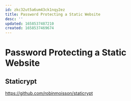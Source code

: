 ```yaml
---
id: zkc32ut5a6um43ck1nqy2ez
title: Password Protecting a Static Website
desc: ''
updated: 1658537487210
created: 1658537469674
---
```

# Password Protecting a Static Website

## Staticrypt
https://github.com/robinmoisson/staticrypt
